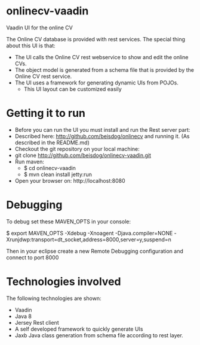 # onlinecv-vaadin
Vaadin UI for the online CV

The Online CV database is provided with rest services.
The special thing about this UI is that:

* The UI calls the Online CV rest webservice to show and edit the online CVs.
* The object model is generated from a schema file that is provided by the Online CV rest service.
* The UI uses a framework for generating dynamic UIs from POJOs. 
	* This UI layout can be customized easily

# Getting it to run
* Before you can run the UI you must install and run the Rest server part: 
 * Described here: http://github.com/beisdog/onlinecv and running it. (As described in the README.md) 
* Checkout the git repository on your local machine: 
 * git clone http://github.com/beisdog/onlinecv-vaadin.git
* Run maven:
	* $ cd onlinecv-vaadin
	* $ mvn clean install jetty:run
* Open your browser on: http://localhost:8080

# Debugging
To debug set these MAVEN_OPTS in your console:

$ export MAVEN_OPTS -Xdebug -Xnoagent -Djava.compiler=NONE -Xrunjdwp:transport=dt_socket,address=8000,server=y,suspend=n

Then in your eclipse create a new Remote Debugging configuration and connect to port 8000

# Technologies involved
The following technologies are shown:
* Vaadin
* Java 8
* Jersey Rest client
* A self developed framework to quickly generate UIs
* Jaxb Java class  generation from schema file according to rest layer.
